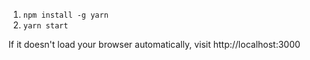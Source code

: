 1. `npm install -g yarn`
2. `yarn start`

If it doesn't load your browser automatically, visit http://localhost:3000
